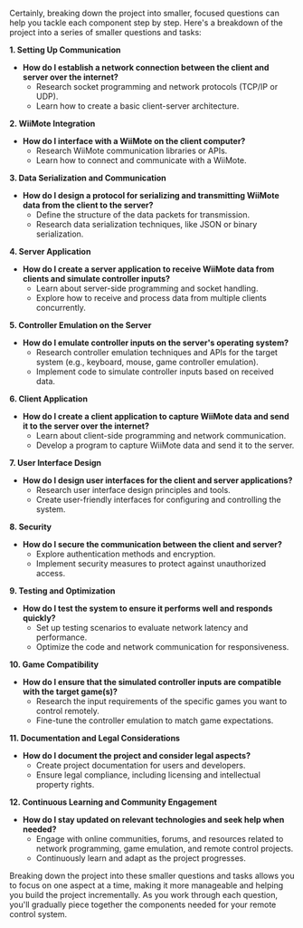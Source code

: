 Certainly, breaking down the project into smaller, focused questions can help you tackle each component step by step. Here's a breakdown of the project into a series of smaller questions and tasks:

**1. Setting Up Communication**

- **How do I establish a network connection between the client and server over the internet?**
  - Research socket programming and network protocols (TCP/IP or UDP).
  - Learn how to create a basic client-server architecture.

**2. WiiMote Integration**

- **How do I interface with a WiiMote on the client computer?**
  - Research WiiMote communication libraries or APIs.
  - Learn how to connect and communicate with a WiiMote.

**3. Data Serialization and Communication**

- **How do I design a protocol for serializing and transmitting WiiMote data from the client to the server?**
  - Define the structure of the data packets for transmission.
  - Research data serialization techniques, like JSON or binary serialization.

**4. Server Application**

- **How do I create a server application to receive WiiMote data from clients and simulate controller inputs?**
  - Learn about server-side programming and socket handling.
  - Explore how to receive and process data from multiple clients concurrently.

**5. Controller Emulation on the Server**

- **How do I emulate controller inputs on the server's operating system?**
  - Research controller emulation techniques and APIs for the target system (e.g., keyboard, mouse, game controller emulation).
  - Implement code to simulate controller inputs based on received data.

**6. Client Application**

- **How do I create a client application to capture WiiMote data and send it to the server over the internet?**
  - Learn about client-side programming and network communication.
  - Develop a program to capture WiiMote data and send it to the server.

**7. User Interface Design**

- **How do I design user interfaces for the client and server applications?**
  - Research user interface design principles and tools.
  - Create user-friendly interfaces for configuring and controlling the system.

**8. Security**

- **How do I secure the communication between the client and server?**
  - Explore authentication methods and encryption.
  - Implement security measures to protect against unauthorized access.

**9. Testing and Optimization**

- **How do I test the system to ensure it performs well and responds quickly?**
  - Set up testing scenarios to evaluate network latency and performance.
  - Optimize the code and network communication for responsiveness.

**10. Game Compatibility**

- **How do I ensure that the simulated controller inputs are compatible with the target game(s)?**
  - Research the input requirements of the specific games you want to control remotely.
  - Fine-tune the controller emulation to match game expectations.

**11. Documentation and Legal Considerations**

- **How do I document the project and consider legal aspects?**
  - Create project documentation for users and developers.
  - Ensure legal compliance, including licensing and intellectual property rights.

**12. Continuous Learning and Community Engagement**

- **How do I stay updated on relevant technologies and seek help when needed?**
  - Engage with online communities, forums, and resources related to network programming, game emulation, and remote control projects.
  - Continuously learn and adapt as the project progresses.

Breaking down the project into these smaller questions and tasks allows you to focus on one aspect at a time, making it more manageable and helping you build the project incrementally. As you work through each question, you'll gradually piece together the components needed for your remote control system.
